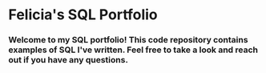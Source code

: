 # Felicia's SQL Portfolio

### Welcome to my SQL portfolio! This code repository contains examples of SQL I've written. Feel free to take a look and reach out if you have any questions.
